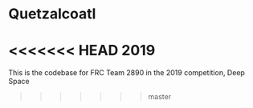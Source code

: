 # Quetzalcoatl
<<<<<<< HEAD
2019
=======
This is the codebase for FRC Team 2890 in the 2019 competition, Deep Space
>>>>>>> master
